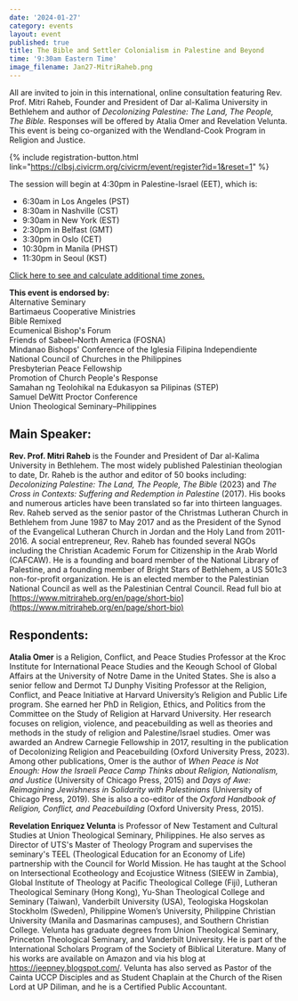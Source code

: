 ```yaml
---
date: '2024-01-27'
category: events
layout: event
published: true
title: The Bible and Settler Colonialism in Palestine and Beyond
time: '9:30am Eastern Time'
image_filename: Jan27-MitriRaheb.png
---
```

All are invited to join in this international, online consultation featuring Rev. Prof. Mitri Raheb, Founder and President of Dar al-Kalima University in Bethlehem and author of _Decolonizing Palestine: The Land, The People, The Bible._ Responses will be offered by Atalia Omer and Revelation Velunta. This event is being co-organized with the Wendland-Cook Program in Religion and Justice.<br>

{% include registration-button.html link="https://clbsj.civicrm.org/civicrm/event/register?id=1&reset=1" %}

The session will begin at 4:30pm in Palestine-Israel (EET), which is:
- 6:30am in Los Angeles (PST)
- 8:30am in Nashville (CST)
- 9:30am in New York (EST)
- 2:30pm in Belfast (GMT)
- 3:30pm in Oslo (CET)
- 10:30pm in Manila (PHST)
- 11:30pm in Seoul (KST)

[Click here to see and calculate additional time zones.](https://www.timeanddate.com/worldclock/converter.html?iso=20240127T143000&p1=137&p2=171&p3=179&p4=37&p5=1048&p6=tz_sast&p7=145&p8=235)

**This event is endorsed by:**<br>
Alternative Seminary<br>
Bartimaeus Cooperative Ministries<br>
Bible Remixed<br>
Ecumenical Bishop's Forum<br>
Friends of Sabeel–North America (FOSNA)<br>
Mindanao Bishops' Conference of the Iglesia Filipina Independiente<br>
National Council of Churches in the Philippines<br>
Presbyterian Peace Fellowship<br>
Promotion of Church People's Response<br>
Samahan ng Teolohikal na Edukasyon sa Pilipinas (STEP)<br>
Samuel DeWitt Proctor Conference<br>
Union Theological Seminary–Philippines<br>

## Main Speaker:

**Rev. Prof. Mitri Raheb** is the Founder and President of Dar al-Kalima University in Bethlehem. The most widely published Palestinian theologian to date, Dr. Raheb is the author and editor of 50 books including: _Decolonizing Palestine: The Land, The People, The Bible_ (2023) and _The Cross in Contexts: Suffering and Redemption in Palestine_ (2017). His books and numerous articles have been translated so far into thirteen languages. Rev. Raheb served as the senior pastor of the Christmas Lutheran Church in Bethlehem from June 1987 to May 2017 and as the President of the Synod of the Evangelical Lutheran Church in Jordan and the Holy Land from 2011-2016. A social entrepreneur, Rev. Raheb has founded several NGOs including the Christian Academic Forum for Citizenship in the Arab World (CAFCAW). He is a founding and board member of the National Library of Palestine, and a founding member of Bright Stars of Bethlehem, a US 501c3 non-for-profit organization. He is an elected member to the Palestinian National Council as well as the Palestinian Central Council. Read full bio at [https://www.mitriraheb.org/en/page/short-bio](https://www.mitriraheb.org/en/page/short-bio)

## Respondents:

**Atalia Omer** is a Religion, Conflict, and Peace Studies Professor at the Kroc Institute for International Peace Studies and the Keough School of Global Affairs at the University of Notre Dame in the United States. She is also a senior fellow and Dermot TJ Dunphy Visiting Professor at the Religion, Conflict, and Peace Initiative at Harvard University’s Religion and Public Life program. She earned her PhD in Religion, Ethics, and Politics from the Committee on the Study of Religion at Harvard University. Her research focuses on religion, violence, and peacebuilding as well as theories and methods in the study of religion and Palestine/Israel studies. Omer was awarded an Andrew Carnegie Fellowship in 2017, resulting in the publication of Decolonizing Religion and Peacebuilding (Oxford University Press, 2023). Among other publications, Omer is the author of _When Peace is Not Enough: How the Israeli Peace Camp Thinks about Religion, Nationalism, and Justice_ (University of Chicago Press, 2015) and _Days of Awe: Reimagining Jewishness in Solidarity with Palestinians_ (University of Chicago Press, 2019). She is also a co-editor of the _Oxford Handbook of Religion, Conflict, and Peacebuilding_ (Oxford University Press, 2015).

**Revelation Enriquez Velunta** is Professor of New Testament and Cultural Studies at Union Theological Seminary, Philippines. He also serves as Director of UTS's Master of Theology Program and supervises the seminary's TEEL (Theological Education for an Economy of Life) partnership with the Council for World Mission. He has taught at the School on Intersectional Ecotheology and Ecojustice Witness (SIEEW in Zambia), Global Institute of Theology at Pacific Theological College (Fiji), Lutheran Theological Seminary (Hong Kong), Yu-Shan Theological College and Seminary (Taiwan), Vanderbilt University (USA), Teologiska Hogskolan Stockholm (Sweden), Philippine Women’s University, Philippine Christian University (Manila and Dasmarinas campuses), and Southern Christian College. Velunta has graduate degrees from Union Theological Seminary, Princeton Theological Seminary, and Vanderbilt University. He is part of the International Scholars Program of the Society of Biblical Literature. Many of his works are available on Amazon and via his blog at https://jeepney.blogspot.com/. Velunta has also served as Pastor of the Cainta UCCP Disciples and as Student Chaplain at the Church of the Risen Lord at UP Diliman, and he is a Certified Public Accountant.